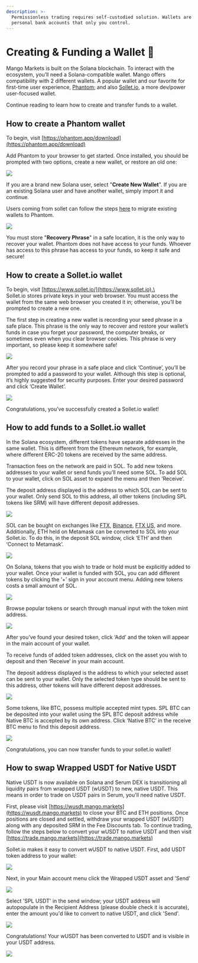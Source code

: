 ```yaml
---
description: >-
  Permissionless trading requires self-custodied solution. Wallets are like your
  personal bank accounts that only you control.
---
```


# Creating & Funding a Wallet 👛

Mango Markets is built on the Solana blockchain. To interact with the ecosystem, you’ll need a Solana-compatible wallet. Mango offers compatibility with 2 different wallets. A popular wallet and our favorite for first-time user experience,  [Phantom](https://phantom.app); and also [Sollet.io](https://www.sollet.io), a more dev/power user-focused wallet.

Continue reading to learn how to create and transfer funds to a wallet.

## **How to create a Phantom wallet**

To begin, visit  [https://phantom.app/download](https://phantom.app/download)

Add Phantom to your browser to get started. Once installed, you should be prompted with two options, create a new wallet, or restore an old one:

![](../.gitbook/assets/phan.png)

If you are a brand new Solana user, select "**Create New Wallet**". If you are an existing Solana user and have another wallet, simply import it and continue. 

Users coming from sollet can follow the steps [here](https://phantom.app/help/migrating-from-sollet-to-phantom) to migrate existing wallets to Phantom.

![](../.gitbook/assets/phan2.png)

You must store "**Recovery Phrase**" in a safe location, it is the only way to recover your wallet. Phantom does not have access to your funds. Whoever has access to this phrase has access to your funds, so keep it safe and secure!



## **How to create a Sollet.io wallet**

To begin, visit [https://www.sollet.io/](https://www.sollet.io).\
\
Sollet.io stores private keys in your web browser. You must access the wallet from the same web browser you created it in; otherwise, you’ll be prompted to create a new one. 

The first step in creating a new wallet is recording your seed phrase in a safe place. This phrase is the only way to recover and restore your wallet’s funds in case you forget your password, the computer breaks, or sometimes even when you clear browser cookies. This phrase is very important, so please keep it somewhere safe!

![](../.gitbook/assets/seedphrase2.png)

After you record your phrase in a safe place and click ‘Continue’, you’ll be prompted to add a password to your wallet. Although this step is optional, it’s highly suggested for security purposes. Enter your desired password and click ‘Create Wallet’. 

![](../.gitbook/assets/createwallet2.png)

Congratulations, you’ve successfully created a Sollet.io wallet! 

## **How to add funds to a Sollet.io wallet**

In the Solana ecosystem, different tokens have separate addresses in the same wallet. This is different from the Ethereum network, for example, where different ERC-20 tokens are received by the same address. 

Transaction fees on the network are paid in SOL. To add new tokens addresses to your wallet or send funds you’ll need some SOL. To add SOL to your wallet, click on SOL asset to expand the menu and then ‘Receive’.

The deposit address displayed is the address to which SOL can be sent to your wallet. Only send SOL to this address, all other tokens (including SPL tokens like SRM) will have different deposit addresses.

![](../.gitbook/assets/depositaddress2.png)

SOL can be bought on exchanges like [FTX](https://ftx.com), [Binance](https://www.binance.com/en), [FTX US](https://ftx.us), and more. Additionally, ETH held on Metamask can be converted to SOL into your Sollet.io. To do this, in the deposit SOL window, click ‘ETH’ and then ‘Connect to Metamask’.

![](../.gitbook/assets/metamask2.png)

On Solana, tokens that you wish to trade or hold must be explicitly added to your wallet. Once your wallet is funded with SOL, you can add different tokens by clicking the ‘+’ sign in your account menu. Adding new tokens costs a small amount of SOL.

![](../.gitbook/assets/addtoken.png)

Browse popular tokens or search through manual input with the token mint address.

![](../.gitbook/assets/tokenlist.png)

After you’ve found your desired token, click ‘Add’ and the token will appear in the main account of your wallet. 

To receive funds of added token addresses, click on the asset you wish to deposit and then ‘Receive’ in your main account. 

The deposit address displayed is the address to which your selected asset can be sent to your wallet. Only the selected token type should be sent to this address, other tokens will have different deposit addresses.

![](../.gitbook/assets/deposit5.png)

Some tokens, like BTC, possess multiple accepted mint types. SPL BTC can be deposited into your wallet using the SPL BTC deposit address while Native BTC is accepted by its own address. Click ‘Native BTC’ in the receive BTC menu to find this deposit address. 

![](../.gitbook/assets/addressseselection3.png)

Congratulations, you can now transfer funds to your sollet.io wallet!

## How to swap Wrapped USDT for Native USDT

Native USDT is now available on Solana and Serum DEX is transitioning all liquidity pairs from wrapped USDT (wUSDT) to new, native USDT. This means in order to trade on USDT pairs in Serum, you'll need native USDT. 

First, please visit [https://wusdt.mango.markets](https://wusdt.mango.markets) to close your BTC and ETH positions. Once positions are closed and settled, withdraw your wrapped USDT (wUSDT) along with any deposited SRM in the Fee Discounts tab. To continue trading, follow the steps below to convert your wUSDT to native USDT and then visit [https://trade.mango.markets](https://trade.mango.markets)

Sollet.io makes it easy to convert wUSDT to native USDT.  First, add USDT token address to your wallet: 

![](../.gitbook/assets/usdtadd.png)

Next, in your Main account menu click the Wrapped USDT asset and 'Send'

![](../.gitbook/assets/usdtnative2.png)

Select 'SPL USDT' in the send window; your USDT address will autopopulate in the Recipient Address (please double check it is accurate), enter the amount you'd like to convert to native USDT, and click 'Send'. 

![](../.gitbook/assets/usdtnative3.png)

Congratulations! Your wUSDT has been converted to USDT and is visible in your USDT address. 

![](../.gitbook/assets/usdtnative4.png)











##     
